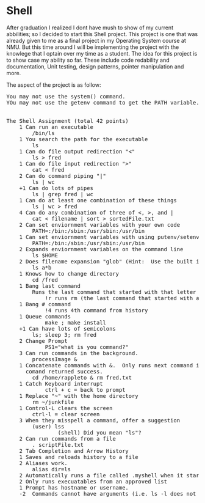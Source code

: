 # Shell
After graduation I realized I dont have mush to show of my current abbilities; so I decided to start this Shell project.
This project is one that was already given to me as a final project in my Operating System course at NMU. But this time around I will be implementing the project with the knowlege that I optain over my time as a student. The idea for this project is to show case my ability so far. These include code redability and documentation, Unit testing, design patterns, pointer manipulation and more.

The aspect of the project is as follow:
<pre>
You may not use the system() command.
YOu may not use the getenv command to get the PATH variable.  You may use it otherwise. 


The Shell Assignment (total 42 points)
	1 Can run an executable
		/bin/ls
	1 You search the path for the executable
		ls
	1 Can do file output redirection "<"
		ls > fred
	1 Can do file input redirection ">"
		cat < fred
	2 Can do command piping "|"
		ls | wc
	+1 Can do lots of pipes
		ls | grep fred | wc
	1 Can do at least one combination of these things
		ls | wc > fred
	4 Can do any combination of three of <, >, and | 
		cat < filename | sort > sortedFile.txt
	2 Can set enviornment variables with your own code
		PATH=:/bin:/sbin:/usr/sbin:/usr/bin
	1 Can set enviornment variables with using putenv/setenv
		PATH=:/bin:/sbin:/usr/sbin:/usr/bin
	2 Expands enviornment variables on the command line
		ls $HOME
	2 Does filename expansion "glob" (Hint:  Use the built in glob.)
		ls a*b
	1 Knows how to change directory
		cd /fred
	1 Bang last command 
		Runs the last command that started with that letter
	        !r runs rm (the last command that started with an 'r')
	1 Bang # command
	        !4 runs 4th command from history
	1 Queue commands
	        make ; make install
	+1 Can have lots of semicolons
		ls; sleep 3; rm fred
	2 Change Prompt
	        PS1="what is you command?"
	3 Can run commands in the background.
		processImage &
	1 Concatenate commands with &.  Only runs next command if the previous 
	  comand returned success.
		cd /home/rappleto & rm fred.txt
	1 Catch Keyboard interrupt
	        ctrl + c = back to prompt
	1 Replace "~" with the home directory
		rm ~/junkfile
	1 Control-L clears the screen
		ctrl-l = clear screen
	3 When they misspell a command, offer a suggestion
		(user) lss
                (shell) Did you mean "ls"?
	2 Can run commands from a file
		. scriptFile.txt
	2 Tab Completion and Arrow History
	1 Saves and reloads history to a file
	2 Aliases work.
		alias dir=ls
	2 Automatically runs a file called .myshell when it starts
	2 Only runs execuatables from an approved list
	1 Prompt has hostname or username.
	-2  Commands cannot have arguments (i.e. ls -l does not work).
</pre>

